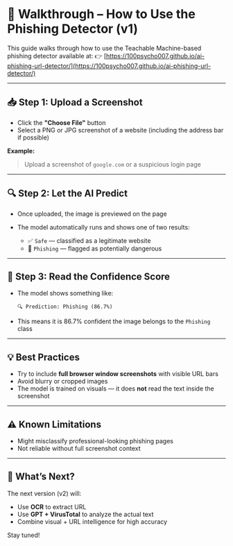 # 🧪 Walkthrough – How to Use the Phishing Detector (v1)

This guide walks through how to use the Teachable Machine-based phishing detector available at:
👉 [https://100psycho007.github.io/ai-phishing-url-detector/](https://100psycho007.github.io/ai-phishing-url-detector/)

---

## 📥 Step 1: Upload a Screenshot

* Click the **"Choose File"** button
* Select a PNG or JPG screenshot of a website (including the address bar if possible)

**Example:**

> Upload a screenshot of `google.com` or a suspicious login page

---

## 🔍 Step 2: Let the AI Predict

* Once uploaded, the image is previewed on the page
* The model automatically runs and shows one of two results:

  * ✅ `Safe` — classified as a legitimate website
  * 🚫 `Phishing` — flagged as potentially dangerous

---

## 💬 Step 3: Read the Confidence Score

* The model shows something like:

  ```
  🔍 Prediction: Phishing (86.7%)
  ```
* This means it is 86.7% confident the image belongs to the `Phishing` class

---

## 💡 Best Practices

* Try to include **full browser window screenshots** with visible URL bars
* Avoid blurry or cropped images
* The model is trained on visuals — it does **not** read the text inside the screenshot

---

## ⚠️ Known Limitations

* Might misclassify professional-looking phishing pages
* Not reliable without full screenshot context

---

## 🚀 What’s Next?

The next version (v2) will:

* Use **OCR** to extract URL
* Use **GPT + VirusTotal** to analyze the actual text
* Combine visual + URL intelligence for high accuracy

Stay tuned!
